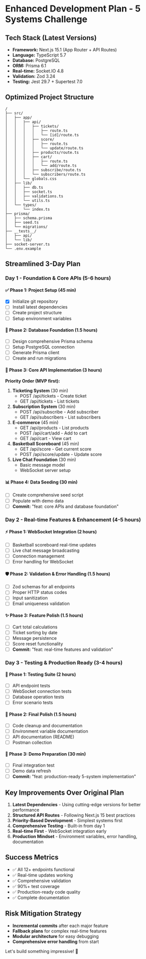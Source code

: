 # Enhanced Development Plan - 5 Systems Challenge

## Tech Stack (Latest Versions)
- **Framework:** Next.js 15.1 (App Router + API Routes)
- **Language:** TypeScript 5.7
- **Database:** PostgreSQL
- **ORM:** Prisma 6.1
- **Real-time:** Socket.IO 4.8
- **Validation:** Zod 3.24
- **Testing:** Jest 29.7 + Supertest 7.0

## Optimized Project Structure
```
/
├── src/
│   ├── app/
│   │   ├── api/
│   │   │   ├── tickets/
│   │   │   │   ├── route.ts
│   │   │   │   └── [id]/route.ts
│   │   │   ├── score/
│   │   │   │   ├── route.ts
│   │   │   │   └── update/route.ts
│   │   │   ├── products/route.ts
│   │   │   ├── cart/
│   │   │   │   ├── route.ts
│   │   │   │   └── add/route.ts
│   │   │   ├── subscribe/route.ts
│   │   │   └── subscribers/route.ts
│   │   └── globals.css
│   ├── lib/
│   │   ├── db.ts
│   │   ├── socket.ts
│   │   ├── validations.ts
│   │   └── utils.ts
│   └── types/
│       └── index.ts
├── prisma/
│   ├── schema.prisma
│   ├── seed.ts
│   └── migrations/
├── __tests__/
│   ├── api/
│   └── lib/
├── socket-server.ts
└── .env.example
```

## Streamlined 3-Day Plan

### Day 1 - Foundation & Core APIs (5-6 hours)
#### ✅ Phase 1: Project Setup (45 min)
- [x] Initialize git repository
- [ ] Install latest dependencies
- [ ] Create project structure
- [ ] Setup environment variables

#### 🎯 Phase 2: Database Foundation (1.5 hours)
- [ ] Design comprehensive Prisma schema
- [ ] Setup PostgreSQL connection
- [ ] Generate Prisma client
- [ ] Create and run migrations

#### 🚀 Phase 3: Core API Implementation (3 hours)
**Priority Order (MVP first):**
1. **Ticketing System** (30 min)
   - POST /api/tickets - Create ticket
   - GET /api/tickets - List tickets
2. **Subscription System** (30 min)
   - POST /api/subscribe - Add subscriber
   - GET /api/subscribers - List subscribers
3. **E-commerce** (45 min)
   - GET /api/products - List products
   - POST /api/cart/add - Add to cart
   - GET /api/cart - View cart
4. **Basketball Scoreboard** (45 min)
   - GET /api/score - Get current score
   - POST /api/score/update - Update score
5. **Live Chat Foundation** (30 min)
   - Basic message model
   - WebSocket server setup

#### 📊 Phase 4: Data Seeding (30 min)
- [ ] Create comprehensive seed script
- [ ] Populate with demo data
- [ ] **Commit:** "feat: core APIs and database foundation"

### Day 2 - Real-time Features & Enhancement (4-5 hours)
#### ⚡ Phase 1: WebSocket Integration (2 hours)
- [ ] Basketball scoreboard real-time updates
- [ ] Live chat message broadcasting
- [ ] Connection management
- [ ] Error handling for WebSocket

#### 🛡️ Phase 2: Validation & Error Handling (1.5 hours)
- [ ] Zod schemas for all endpoints
- [ ] Proper HTTP status codes
- [ ] Input sanitization
- [ ] Email uniqueness validation

#### ✨ Phase 3: Feature Polish (1.5 hours)
- [ ] Cart total calculations
- [ ] Ticket sorting by date
- [ ] Message persistence
- [ ] Score reset functionality
- [ ] **Commit:** "feat: real-time features and validation"

### Day 3 - Testing & Production Ready (3-4 hours)
#### 🧪 Phase 1: Testing Suite (2 hours)
- [ ] API endpoint tests
- [ ] WebSocket connection tests
- [ ] Database operation tests
- [ ] Error scenario tests

#### 🎨 Phase 2: Final Polish (1.5 hours)
- [ ] Code cleanup and documentation
- [ ] Environment variable documentation
- [ ] API documentation (README)
- [ ] Postman collection

#### 🚀 Phase 3: Demo Preparation (30 min)
- [ ] Final integration test
- [ ] Demo data refresh
- [ ] **Commit:** "feat: production-ready 5-system implementation"

## Key Improvements Over Original Plan
1. **Latest Dependencies** - Using cutting-edge versions for better performance
2. **Structured API Routes** - Following Next.js 15 best practices
3. **Priority-Based Development** - Simplest systems first
4. **Comprehensive Testing** - Built-in from day 1
5. **Real-time First** - WebSocket integration early
6. **Production Mindset** - Environment variables, error handling, documentation

## Success Metrics
- ✅ All 12+ endpoints functional
- ✅ Real-time updates working
- ✅ Comprehensive validation
- ✅ 90%+ test coverage
- ✅ Production-ready code quality
- ✅ Complete documentation

## Risk Mitigation Strategy
- **Incremental commits** after each major feature
- **Fallback plans** for complex real-time features
- **Modular architecture** for easy debugging
- **Comprehensive error handling** from start

Let's build something impressive! 🚀